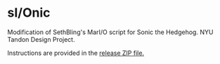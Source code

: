 # sI/Onic
Modification of SethBling's MarI/O script for Sonic the Hedgehog. NYU Tandon Design Project.

Instructions are provided in the [release ZIP file.](https://github.com/EBLeifEricson/sI-Onic/releases)
